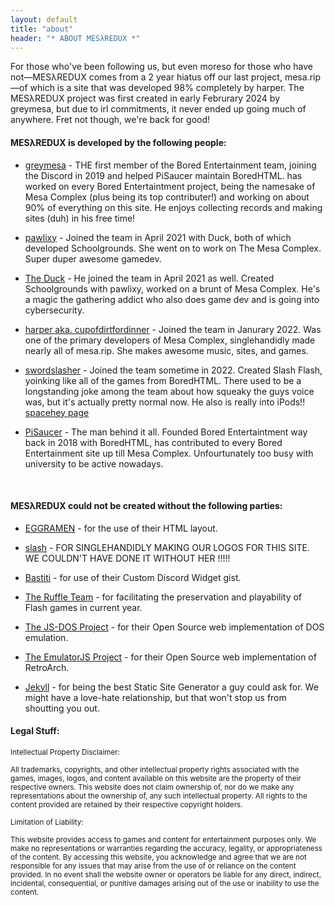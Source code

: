 ```yaml
---
layout: default
title: "about"
header: "* ABOUT MESλREDUX *"
---
```

For those who've been following us, but even moreso for those who have not—MESλREDUX comes from a 2 year hiatus off our last project, mesa.rip—of which is a site that was developed 98% completely by harper. The MESλREDUX project was first created in early Februrary 2024 by greymesa, but due to irl commitments, it never ended up going much of anywhere. Fret not though, we're back for good!

#### MESλREDUX is developed by the following people:
- [greymesa](https://mesagrey.ca) - THE first member of the Bored Entertainment team, joining the Discord in 2019 and helped PiSaucer maintain BoredHTML. has worked on every Bored Entertaintment project, being the namesake of Mesa Complex (plus being its top contributer!) and working on about 90% of everything on this site. He enjoys collecting records and making sites (duh) in his free time!

- [pawlixy](#) - Joined the team in April 2021 with Duck, both of which developed Schoolgrounds. She went on to work on The Mesa Complex. Super duper awesome gamedev. 

- [The Duck](https://the-duck.co/) - He joined the team in April 2021 as well. Created Schoolgrounds with pawlixy, worked on a brunt of Mesa Complex. He's a magic the gathering addict who also does game dev and is going into cybersecurity.

- [harper aka. cupofdirtfordinner](https://dirt.cool/) - Joined the team in Janurary 2022. Was one of the primary developers of Mesa Complex, singlehandidly made nearly all of mesa.rip. She makes awesome music, sites, and games.

- [swordslasher](https://swordslasher.com/) - Joined the team sometime in 2022. Created Slash Flash, yoinking like all of the games from BoredHTML. There used to be a longstanding joke among the team about how squeaky the guys voice was, but it's actually pretty normal now. He also is really into iPods!! [spacehey page](https://spacehey.com/swordslasher)

- [PiSaucer](https://bored.pisaucer.com/) - The man behind it all. Founded Bored Entertaintment way back in 2018 with BoredHTML, has contributed to every Bored Entertainment site up till Mesa Complex. Unfourtunately too busy with university to be active nowadays.
<br>

#### MESλREDUX could not be created without the following parties:
- [EGGRAMEN](https://eggramen.neocities.org/) - for the use of their HTML layout.

- [slash](https://slashist.straw.page/) - FOR SINGLEHANDIDLY MAKING OUR LOGOS FOR THIS SITE. WE COULDN'T HAVE DONE IT WITHOUT HER !!!!!

- [Bastiti](https://github.com/Bastiti) - for use of their Custom Discord Widget gist.

- [The Ruffle Team](https://ruffle.rs/) - for facilitating the preservation and playability of Flash games in current year.

- [The JS-DOS Project](https://js-dos.com) - for their Open Source web implementation of DOS emulation.

- [The EmulatorJS Project](https://emulatorjs.org/) - for their Open Source web implementation of RetroArch.


- [Jekyll](https://jekyllcodex.org/) - for being the best Static Site Generator a guy could ask for. We might have a love-hate relationship, but that won't stop us from shoutting you out. 

#### Legal Stuff:

<sub>Intellectual Property Disclaimer:</sub>

<sub>All trademarks, copyrights, and other intellectual property rights associated with the games, images, logos, and content available on this website are the property of their respective owners. This website does not claim ownership of, nor do we make any representations about the ownership of, any such intellectual property. All rights to the content provided are retained by their respective copyright holders.</sub>

<sub>Limitation of Liability:</sub>

<sub>This website provides access to games and content for entertainment purposes only. We make no representations or warranties regarding the accuracy, legality, or appropriateness of the content. By accessing this website, you acknowledge and agree that we are not responsible for any issues that may arise from the use of or reliance on the content provided. In no event shall the website owner or operators be liable for any direct, indirect, incidental, consequential, or punitive damages arising out of the use or inability to use the content.</sub>
